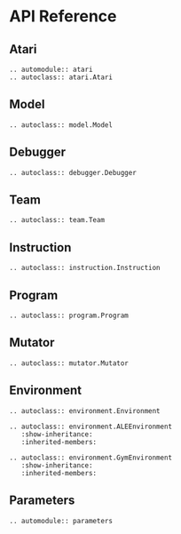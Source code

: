 # API Reference

## Atari
```{eval-rst}
.. automodule:: atari
.. autoclass:: atari.Atari
```

## Model
```{eval-rst}
.. autoclass:: model.Model
```

## Debugger
```{eval-rst}
.. autoclass:: debugger.Debugger
```

## Team
```{eval-rst}
.. autoclass:: team.Team
```

## Instruction
```{eval-rst}
.. autoclass:: instruction.Instruction
```

## Program
```{eval-rst}
.. autoclass:: program.Program
```

## Mutator
```{eval-rst}
.. autoclass:: mutator.Mutator
```

## Environment
```{eval-rst}
.. autoclass:: environment.Environment

.. autoclass:: environment.ALEEnvironment
   :show-inheritance:
   :inherited-members:

.. autoclass:: environment.GymEnvironment
   :show-inheritance:
   :inherited-members:
```

## Parameters
```{eval-rst}
.. automodule:: parameters
```
